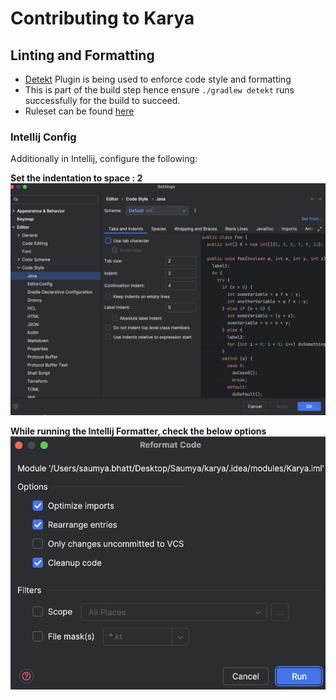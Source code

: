 # Contributing to Karya

## Linting and Formatting

- [Detekt](https://detekt.dev/) Plugin is being used to enforce code style and formatting
- This is part of the build step hence ensure `./gradlew detekt` runs successfully for the build to succeed.
- Ruleset can be found [here](./detekt.yml)

### Intellij Config

Additionally in Intellij, configure the following:

**Set the indentation to space : 2**
![indentation_settings](./docs/media/intellij_indentation.png)

**While running the Intellij Formatter, check the below options**
![format_settings](./docs/media/intellij_format.png)
